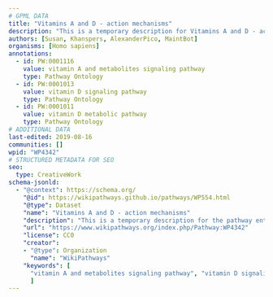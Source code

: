 ```yaml
---
# GPML DATA
title: "Vitamins A and D - action mechanisms"
description: "This is a temporary description for Vitamins A and D - action mechanisms"
authors: [Susan, Khanspers, AlexanderPico, MaintBot]
organisms: [Homo sapiens]
annotations:
  - id: PW:0001116
    value: vitamin A and metabolites signaling pathway
    type: Pathway Ontology
  - id: PW:0001013
    value: vitamin D signaling pathway
    type: Pathway Ontology
  - id: PW:0001011
    value: vitamin D metabolic pathway
    type: Pathway Ontology
# ADDITIONAL DATA
last-edited: 2019-08-16
communities: []
wpid: "WP4342"
# STRUCTURED METADATA FOR SEO
seo:
  type: CreativeWork
schema-jsonld:
  - "@context": https://schema.org/
    "@id": https://wikipathways.github.io/pathways/WP554.html
    "@type": Dataset
    "name": "Vitamins A and D - action mechanisms"
    "description": "This is a temporary description for the pathway entitled: Vitamins A and D - action mechanisms"
    "url": "https://www.wikipathways.org/index.php/Pathway:WP4342"
    "license": CC0
    "creator":
    - "@type": Organization
      "name": "WikiPathways"
    "keywords": [
      "vitamin A and metabolites signaling pathway", "vitamin D signaling pathway", "vitamin D metabolic pathway",
      ]
---
```

